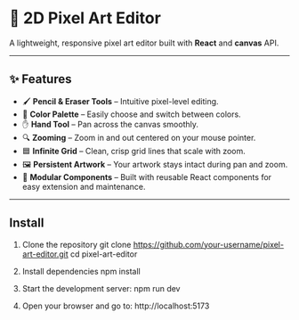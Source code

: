 # 🎨 2D Pixel Art Editor

A lightweight, responsive pixel art editor built with **React** and **canvas** API.

---

## ✨ Features

- 🖌️ **Pencil & Eraser Tools** – Intuitive pixel-level editing.
- 🎨 **Color Palette** – Easily choose and switch between colors.
- ✋ **Hand Tool** – Pan across the canvas smoothly.
- 🔍 **Zooming** – Zoom in and out centered on your mouse pointer.
- 🟦 **Infinite Grid** – Clean, crisp grid lines that scale with zoom.
- 🖼️ **Persistent Artwork** – Your artwork stays intact during pan and zoom.
- 🧩 **Modular Components** – Built with reusable React components for easy extension and maintenance.

---

## Install
1. Clone the repository
git clone https://github.com/your-username/pixel-art-editor.git
cd pixel-art-editor

2. Install dependencies
npm install

3. Start the development server:
npm run dev

4. Open your browser and go to:
http://localhost:5173

